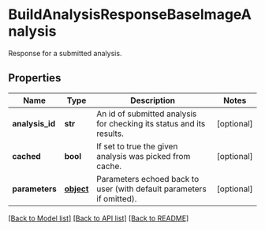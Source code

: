 # BuildAnalysisResponseBaseImageAnalysis

Response for a submitted analysis.
## Properties
Name | Type | Description | Notes
------------ | ------------- | ------------- | -------------
**analysis_id** | **str** | An id of submitted analysis for checking its status and its results.  | [optional]
**cached** | **bool** | If set to true the given analysis was picked from cache.  | [optional]
**parameters** | [**object**](.md) | Parameters echoed back to user (with default parameters if omitted).  | [optional]

[[Back to Model list]](../README.md#documentation-for-models) [[Back to API list]](../README.md#documentation-for-api-endpoints) [[Back to README]](../README.md)

